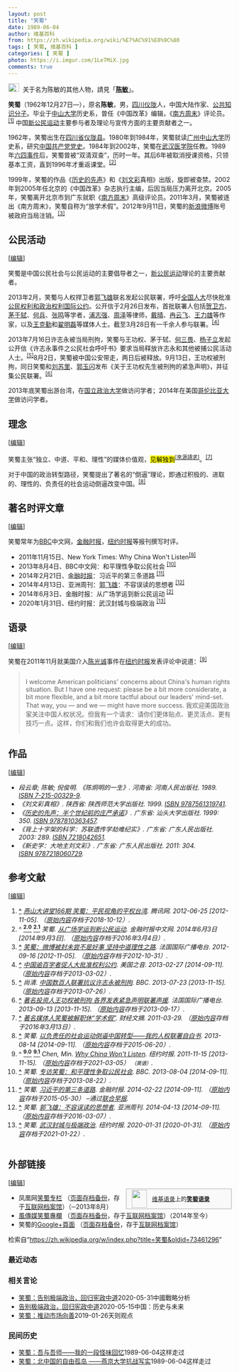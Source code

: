 ```yaml
---
layout: post
title: "笑蜀"
date: 1989-06-04
author: 维基百科
from: https://zh.wikipedia.org/wiki/%E7%AC%91%E8%9C%80
tags: [ 笑蜀, 维基百科 ]
categories: [ 笑蜀 ]
photo: https://i.imgur.com/1Le7MiX.jpg
comments: true
---
```

<div class="mw-content-ltr mw-parser-output" lang="zh" dir="ltr"><div role="note" class="hatnote navigation-not-searchable"><span typeof="mw:File"><a href="/wiki/Wikipedia:%E6%B6%88%E6%AD%A7%E4%B9%89" title="Wikipedia:消歧义"><img alt="" src="//upload.wikimedia.org/wikipedia/commons/thumb/5/5f/Disambig_gray.svg/25px-Disambig_gray.svg.png" decoding="async" width="25" height="19" class="mw-file-element" srcset="//upload.wikimedia.org/wikipedia/commons/thumb/5/5f/Disambig_gray.svg/38px-Disambig_gray.svg.png 1.5x, //upload.wikimedia.org/wikipedia/commons/thumb/5/5f/Disambig_gray.svg/50px-Disambig_gray.svg.png 2x" data-file-width="220" data-file-height="168"></a></span><style data-mw-deduplicate="TemplateStyles:r74069148">body:not(.skin-minerva) .mw-parser-output .ifmobile>.mobile{display:none}body.skin-minerva .mw-parser-output .ifmobile>.nomobile{display:inherit;display:initial}</style><span class="ifmobile"><span class="nomobile">&nbsp;&nbsp;</span><span class="mobile"></span></span>关于名为陈敏的其他人物，請見「<b><a href="/wiki/%E9%99%88%E6%95%8F" class="mw-redirect mw-disambig" title="陈敏">陈敏</a></b>」。</div>
<style data-mw-deduplicate="TemplateStyles:r83216930">.mw-parser-output .infobox-subbox{padding:0;border:none;margin:-3px;width:auto;min-width:100%;font-size:100%;clear:none;float:none;background-color:transparent}.mw-parser-output .infobox-3cols-child{margin:auto}.mw-parser-output .infobox .navbar{font-size:100%}body.skin-minerva .mw-parser-output .infobox-header,body.skin-minerva .mw-parser-output .infobox-subheader,body.skin-minerva .mw-parser-output .infobox-above,body.skin-minerva .mw-parser-output .infobox-title,body.skin-minerva .mw-parser-output .infobox-image,body.skin-minerva .mw-parser-output .infobox-full-data,body.skin-minerva .mw-parser-output .infobox-below{text-align:center}html.skin-theme-clientpref-night .mw-parser-output .infobox-full-data:not(.notheme)>div:not(.notheme)[style]{background:#1f1f23!important;color:#f8f9fa}@media(prefers-color-scheme:dark){html.skin-theme-clientpref-os .mw-parser-output .infobox-full-data:not(.notheme) div:not(.notheme){background:#1f1f23!important;color:#f8f9fa}}html.skin-theme-clientpref-night .mw-parser-output .infobox td div:not(.notheme)[style]{background:transparent!important;color:var(--color-base,#202122)}@media(prefers-color-scheme:dark){html.skin-theme-clientpref-os .mw-parser-output .infobox td div:not(.notheme)[style]{background:transparent!important;color:var(--color-base,#202122)}}html.skin-theme-clientpref-night .mw-parser-output .infobox td div.NavHead:not(.notheme)[style]{background:transparent!important}@media(prefers-color-scheme:dark){html.skin-theme-clientpref-os .mw-parser-output .infobox td div.NavHead:not(.notheme)[style]{background:transparent!important}}@media(min-width:640px){body.skin--responsive .mw-parser-output .infobox-table{display:table!important}body.skin--responsive .mw-parser-output .infobox-table>caption{display:table-caption!important}body.skin--responsive .mw-parser-output .infobox-table>tbody{display:table-row-group}body.skin--responsive .mw-parser-output .infobox-table tr{display:table-row!important}body.skin--responsive .mw-parser-output .infobox-table th,body.skin--responsive .mw-parser-output .infobox-table td{padding-left:inherit;padding-right:inherit}}</style>
<p><b>笑蜀</b>（1962年12月27日<span class="useeditintro" title="Template:BLP editintro">—</span>），原名<b>陈敏</b>，男，<a href="/wiki/%E5%9B%9B%E5%B7%9D%E7%9C%81" title="四川省">四川</a><a href="/wiki/%E4%BB%AA%E9%99%87%E5%8E%BF" title="仪陇县">仪陇</a>人，中国大陆作家、<a href="/wiki/%E5%85%AC%E5%85%B1%E7%9F%A5%E8%AF%86%E5%88%86%E5%AD%90" title="公共知识分子">公共知识分子</a>。毕业于<a href="/wiki/%E4%B8%AD%E5%B1%B1%E5%A4%A7%E5%AD%A6" title="中山大学">中山大学</a>历史系，曾任《中国改革》编辑，《<a href="/wiki/%E5%8D%97%E6%96%B9%E5%91%A8%E6%9C%AB" title="南方周末">南方周末</a>》评论员。<sup id="cite_ref-1" class="reference"><a href="#cite_note-1">[1]</a></sup> 中国<a href="/wiki/%E6%96%B0%E5%85%AC%E6%B0%91%E8%BF%90%E5%8A%A8" title="新公民运动">新公民运动</a>主要参与者及理论与宣传方面的主要贡献者之一。
</p>
<meta property="mw:PageProp/toc">
<div class="mw-heading mw-heading2"></div>
<p>1962年，笑蜀出生在<a href="/wiki/%E5%9B%9B%E5%B7%9D%E7%9C%81" title="四川省">四川省</a><a href="/wiki/%E4%BB%AA%E9%99%87%E5%8E%BF" title="仪陇县">仪陇县</a>。1980年到1984年，笑蜀就读<a href="/wiki/%E5%B9%BF%E5%B7%9E%E5%B8%82" title="广州市">广州</a><a href="/wiki/%E4%B8%AD%E5%B1%B1%E5%A4%A7%E5%AD%A6" title="中山大学">中山大学</a>历史系，研究<a href="/wiki/%E4%B8%AD%E5%9B%BD%E5%85%B1%E4%BA%A7%E5%85%9A" title="中国共产党">中国共产党党史</a>。1984年到2002年，笑蜀在<a href="/wiki/%E6%AD%A6%E6%B1%89%E5%8C%BB%E5%AD%A6%E9%99%A2" class="mw-redirect" title="武汉医学院">武汉医学院</a>任教。1989年<a href="/wiki/%E5%85%AD%E5%9B%9B%E4%BA%8B%E4%BB%B6" title="六四事件">六四事件</a>后，笑蜀曾被“双清双查”，历时一年。其后6年被取消授课资格，只领基本工资，直到1996年才重返课堂。<sup id="cite_ref-guangchang_2-0" class="reference"><a href="#cite_note-guangchang-2">[2]</a></sup>
</p><p>1999年，笑蜀的作品《<a href="/wiki/%E5%8E%86%E5%8F%B2%E7%9A%84%E5%85%88%E5%A3%B0" title="历史的先声">历史的先声</a>》和《<a href="/wiki/%E5%88%98%E6%96%87%E5%BD%A9" title="刘文彩">刘文彩</a>真相》出版，旋即被查禁。2002年到2005年任北京的《中国改革》杂志执行主编，后因当局压力离开北京。2005年，笑蜀离开北京市到广东就职《<a href="/wiki/%E5%8D%97%E6%96%B9%E5%91%A8%E6%9C%AB" title="南方周末">南方周末</a>》高级评论员。2011年3月，笑蜀被逐出《南方周末》，笑蜀自称为“放学术假”。2012年9月11日，笑蜀的<a href="/wiki/%E6%96%B0%E6%B5%AA%E5%BE%AE%E5%8D%9A" title="新浪微博">新浪微博</a>账号被政府当局注销。<sup id="cite_ref-fica_3-0" class="reference"><a href="#cite_note-fica-3">[3]</a></sup>
</p>
<div class="mw-heading mw-heading2"><h2 id="公民活动"><span id=".E5.85.AC.E6.B0.91.E6.B4.BB.E5.8A.A8"></span>公民活动</h2><span class="mw-editsection"><span class="mw-editsection-bracket">[</span><a href="/w/index.php?title=%E7%AC%91%E8%9C%80&amp;action=edit&amp;section=2" title="编辑章节：公民活动"><span>编辑</span></a><span class="mw-editsection-bracket">]</span></span></div>
<p>笑蜀是中国公民社会与公民运动的主要倡导者之一，<a href="/wiki/%E6%96%B0%E5%85%AC%E6%B0%91%E8%BF%90%E5%8A%A8" title="新公民运动">新公民运动</a>理论的主要贡献者。
</p><p>2013年2月，笑蜀与人权捍卫者<a href="/wiki/%E9%83%AD%E9%A3%9E%E9%9B%84" title="郭飞雄">郭飞雄</a>联名发起公民联署，呼吁<a href="/wiki/%E5%85%A8%E5%9B%BD%E4%BA%BA%E5%A4%A7" class="mw-redirect" title="全国人大">全国人大</a>尽快批准<a href="/wiki/%E5%85%AC%E6%B0%91%E6%9D%83%E5%88%A9%E5%92%8C%E6%94%BF%E6%B2%BB%E6%9D%83%E5%88%A9%E5%9B%BD%E9%99%85%E5%85%AC%E7%BA%A6" class="mw-redirect" title="公民权利和政治权利国际公约">公民权利和政治权利国际公约</a>。公开信于2月26日发布，首批联署人包括<a href="/wiki/%E8%B4%BA%E5%8D%AB%E6%96%B9" title="贺卫方">贺卫方</a>、<a href="/wiki/%E8%8C%85%E4%BA%8E%E8%BD%BC" title="茅于轼">茅于轼</a>、<a href="/w/index.php?title=%E4%BD%95%E5%85%B5&amp;action=edit&amp;redlink=1" class="new" title="何兵（页面不存在）">何兵</a>、<a href="/wiki/%E5%BC%A0%E9%B8%A3" class="mw-redirect mw-disambig" title="张鸣">张鸣</a>等学者，<a href="/wiki/%E6%B5%A6%E5%BF%97%E5%BC%BA" title="浦志强">浦志强</a>、<a href="/wiki/%E5%91%A8%E6%B3%BD" class="mw-disambig" title="周泽">周泽</a>等律师，<a href="/wiki/%E6%88%B4%E6%99%B4" title="戴晴">戴晴</a>、<a href="/wiki/%E5%86%89%E4%BA%91%E9%A3%9E" title="冉云飞">冉云飞</a>、<a href="/wiki/%E7%8E%8B%E5%8A%9B%E9%9B%84" title="王力雄">王力雄</a>等作家，以及<a href="/wiki/%E7%8E%8B%E5%85%8B%E5%8B%A4" title="王克勤">王克勤</a>和<a href="/w/index.php?title=%E7%BF%9F%E6%98%8E%E7%A3%8A&amp;action=edit&amp;redlink=1" class="new" title="翟明磊（页面不存在）">翟明磊</a>等媒体人士。截至3月28日有一千余人参与联署。<sup id="cite_ref-4" class="reference"><a href="#cite_note-4">[4]</a></sup>
</p><p>2013年7月16日许志永被当局刑拘，笑蜀与王功权、茅于轼、<a href="/wiki/%E4%BD%95%E4%B8%89%E7%95%8F" title="何三畏">何三畏</a>、<a href="/wiki/%E6%9D%A8%E5%AD%90%E7%AB%8B" title="杨子立">杨子立</a>发起公开信《许志永事件之公民社会呼吁书》要求当局释放许志永和其他被捕公民活动人士。<sup id="cite_ref-gongkaixin01_5-0" class="reference"><a href="#cite_note-gongkaixin01-5">[5]</a></sup>8月2日，笑蜀被中国公安带走，两日后被释放。9月13日，王功权被刑拘，同日笑蜀和<a href="/wiki/%E5%88%98%E8%8B%8F%E9%87%8C" title="刘苏里">刘苏里</a>、<a href="/wiki/%E9%83%AD%E7%8E%89%E9%97%AA" title="郭玉闪">郭玉闪</a>发布《关于王功权先生被刑拘的紧急声明》，并征集公民联署。<sup id="cite_ref-6" class="reference"><a href="#cite_note-6">[6]</a></sup>
</p><p>2013年底笑蜀出游台湾，在<a href="/wiki/%E5%9B%BD%E7%AB%8B%E6%94%BF%E6%B2%BB%E5%A4%A7%E5%AD%A6" class="mw-redirect" title="国立政治大学">国立政治大学</a>做访问学者；2014年在美国<a href="/wiki/%E5%93%A5%E4%BC%A6%E6%AF%94%E4%BA%9A%E5%A4%A7%E5%AD%A6" title="哥伦比亚大学">哥伦比亚大学</a>做访问学者。
</p>
<div class="mw-heading mw-heading2"><h2 id="理念"><span id=".E7.90.86.E5.BF.B5"></span>理念</h2><span class="mw-editsection"><span class="mw-editsection-bracket">[</span><a href="/w/index.php?title=%E7%AC%91%E8%9C%80&amp;action=edit&amp;section=3" title="编辑章节：理念"><span>编辑</span></a><span class="mw-editsection-bracket">]</span></span></div>
<p>笑蜀主张“独立、中道、平和、理性”的媒体价值观，<mark class="template-facttext" title="需要提供文献来源">见解独到</mark><sup class="noprint Template-Fact"><a href="/wiki/Wikipedia:%E5%88%97%E6%98%8E%E6%9D%A5%E6%BA%90" title="Wikipedia:列明来源"><span style="white-space: nowrap;" title="来源请求。">[來源請求]</span></a></sup>。<sup id="cite_ref-7" class="reference"><a href="#cite_note-7">[7]</a></sup>
</p><p>对于中国的政治转型路径，笑蜀提出了著名的“倒逼”理论，即通过积极的、进取的、理性的、负责任的社会运动倒逼改变中国。<sup id="cite_ref-8" class="reference"><a href="#cite_note-8">[8]</a></sup>
</p>
<div class="mw-heading mw-heading2"><h2 id="著名时评文章"><span id=".E8.91.97.E5.90.8D.E6.97.B6.E8.AF.84.E6.96.87.E7.AB.A0"></span>著名时评文章</h2><span class="mw-editsection"><span class="mw-editsection-bracket">[</span><a href="/w/index.php?title=%E7%AC%91%E8%9C%80&amp;action=edit&amp;section=4" title="编辑章节：著名时评文章"><span>编辑</span></a><span class="mw-editsection-bracket">]</span></span></div>
<p>笑蜀常年为<a href="/wiki/BBC" class="mw-redirect" title="BBC">BBC</a>中文网，<a href="/wiki/%E9%87%91%E8%9E%8D%E6%97%B6%E6%8A%A5_(%E8%8B%B1%E5%9B%BD)" class="mw-redirect" title="金融时报 (英国)">金融时报</a>，<a href="/wiki/%E7%BA%BD%E7%BA%A6%E6%97%B6%E6%8A%A5" title="纽约时报">纽约时报</a>等报刊撰写时评。
</p>
<ul><li>2011年11月15日、<span lang="en">New York Times: Why China Won't Listen</span><sup id="cite_ref-cgc_listen_9-0" class="reference"><a href="#cite_note-cgc_listen-9">[9]</a></sup></li>
<li>2013年8月4日、BBC中文网：和平理性争取公民社会 <sup id="cite_ref-10" class="reference"><a href="#cite_note-10">[10]</a></sup></li>
<li>2014年2月21日、<a href="/wiki/%E9%87%91%E8%9E%8D%E6%97%B6%E6%8A%A5_(%E8%8B%B1%E5%9B%BD)" class="mw-redirect" title="金融时报 (英国)">金融时报</a>：习近平的第三条道路 <sup id="cite_ref-11" class="reference"><a href="#cite_note-11">[11]</a></sup></li>
<li>2014年4月13日、亚洲周刊：<a href="/wiki/%E9%83%AD%E9%A3%9E%E9%9B%84" title="郭飞雄">郭飞雄</a>：不容误读的思想者 <sup id="cite_ref-12" class="reference"><a href="#cite_note-12">[12]</a></sup></li>
<li>2014年6月3日、金融时报：从广场学运到新公民运动 <sup id="cite_ref-guangchang_2-1" class="reference"><a href="#cite_note-guangchang-2">[2]</a></sup></li>
<li>2020年1月31日、纽约时报：武汉封城与极端政治 <sup id="cite_ref-13" class="reference"><a href="#cite_note-13">[13]</a></sup></li></ul>
<div class="mw-heading mw-heading2"><h2 id="语录"><span id=".E8.AF.AD.E5.BD.95"></span>语录</h2><span class="mw-editsection"><span class="mw-editsection-bracket">[</span><a href="/w/index.php?title=%E7%AC%91%E8%9C%80&amp;action=edit&amp;section=5" title="编辑章节：语录"><span>编辑</span></a><span class="mw-editsection-bracket">]</span></span></div>
<p>笑蜀在2011年11月就美国介入<a href="/wiki/%E9%99%88%E5%85%89%E8%AF%9A" title="陈光诚">陈光诚</a>事件在<a href="/wiki/%E7%BA%BD%E7%BA%A6%E6%97%B6%E6%8A%A5" title="纽约时报">纽约时报</a>发表评论中说道：<sup id="cite_ref-cgc_listen_9-1" class="reference"><a href="#cite_note-cgc_listen-9">[9]</a></sup>
<style data-mw-deduplicate="TemplateStyles:r61209892">.mw-parser-output .templatequote{margin-top:0;overflow:hidden}.mw-parser-output .templatequote .templatequotecite{line-height:1em;text-align:left;padding-left:2em;margin-top:0}.mw-parser-output .templatequote .templatequotecite cite{font-size:small}</style>
</p>
<blockquote class="templatequote"><p>I welcome American politicians' concerns about China's human rights situation. But I have one request: please be a bit more considerate, a bit more flexible, and a bit more tactful about our leaders' mind-set. That way, you — and we — might have more success. 我欢迎美国政治家关注中国人权状况。但我有一个请求：请你们更体贴点、更灵活点、更有技巧一点。这样，你们和我们也许会取得更大的成功。</p></blockquote>
<div class="mw-heading mw-heading2"><h2 id="作品"><span id=".E4.BD.9C.E5.93.81"></span>作品</h2><span class="mw-editsection"><span class="mw-editsection-bracket">[</span><a href="/w/index.php?title=%E7%AC%91%E8%9C%80&amp;action=edit&amp;section=6" title="编辑章节：作品"><span>编辑</span></a><span class="mw-editsection-bracket">]</span></span></div>
<ul><li><cite class="citation book">段云章; 陈敏; 倪俊明. 《陈炯明的一生》. 河南省: 河南人民出版社. 1989. <a href="/wiki/Special:%E7%BD%91%E7%BB%9C%E4%B9%A6%E6%BA%90/7-215-00329-9" title="Special:网络书源/7-215-00329-9"><span title="国际标准书号">ISBN</span>&nbsp;7-215-00329-9</a>.</cite><span title="ctx_ver=Z39.88-2004&amp;rfr_id=info%3Asid%2Fzh.wikipedia.org%3A%E7%AC%91%E8%9C%80&amp;rft.au=%E5%80%AA%E4%BF%8A%E6%98%8E&amp;rft.au=%E6%AE%B5%E4%BA%91%E7%AB%A0&amp;rft.au=%E9%99%88%E6%95%8F&amp;rft.btitle=%E3%80%8A%E9%99%88%E7%82%AF%E6%98%8E%E7%9A%84%E4%B8%80%E7%94%9F%E3%80%8B&amp;rft.date=1989&amp;rft.genre=book&amp;rft.isbn=7-215-00329-9&amp;rft.place=%E6%B2%B3%E5%8D%97%E7%9C%81&amp;rft.pub=%E6%B2%B3%E5%8D%97%E4%BA%BA%E6%B0%91%E5%87%BA%E7%89%88%E7%A4%BE&amp;rft_val_fmt=info%3Aofi%2Ffmt%3Akev%3Amtx%3Abook" class="Z3988"><span style="display:none;">&nbsp;</span></span></li>
<li><cite class="citation book">《刘文彩真相》. 陕西省: 陕西师范大学出版社. 1999. <a href="/wiki/Special:%E7%BD%91%E7%BB%9C%E4%B9%A6%E6%BA%90/9787561319741" title="Special:网络书源/9787561319741"><span title="国际标准书号">ISBN</span>&nbsp;9787561319741</a>.</cite><span title="ctx_ver=Z39.88-2004&amp;rfr_id=info%3Asid%2Fzh.wikipedia.org%3A%E7%AC%91%E8%9C%80&amp;rft.btitle=%E3%80%8A%E5%88%98%E6%96%87%E5%BD%A9%E7%9C%9F%E7%9B%B8%E3%80%8B&amp;rft.date=1999&amp;rft.genre=book&amp;rft.isbn=9787561319741&amp;rft.place=%E9%99%95%E8%A5%BF%E7%9C%81&amp;rft.pub=%E9%99%95%E8%A5%BF%E5%B8%88%E8%8C%83%E5%A4%A7%E5%AD%A6%E5%87%BA%E7%89%88%E7%A4%BE&amp;rft_val_fmt=info%3Aofi%2Ffmt%3Akev%3Amtx%3Abook" class="Z3988"><span style="display:none;">&nbsp;</span></span></li>
<li><cite class="citation book">《<a href="/wiki/%E5%8E%86%E5%8F%B2%E7%9A%84%E5%85%88%E5%A3%B0" title="历史的先声">历史的先声：半个世纪前的庄严承诺</a>》. 广东省: 汕头大学出版社. 1999: 350. <a href="/wiki/Special:%E7%BD%91%E7%BB%9C%E4%B9%A6%E6%BA%90/9787810363457" title="Special:网络书源/9787810363457"><span title="国际标准书号">ISBN</span>&nbsp;9787810363457</a>.</cite><span title="ctx_ver=Z39.88-2004&amp;rfr_id=info%3Asid%2Fzh.wikipedia.org%3A%E7%AC%91%E8%9C%80&amp;rft.btitle=%E3%80%8A%E5%8E%86%E5%8F%B2%E7%9A%84%E5%85%88%E5%A3%B0%EF%BC%9A%E5%8D%8A%E4%B8%AA%E4%B8%96%E7%BA%AA%E5%89%8D%E7%9A%84%E5%BA%84%E4%B8%A5%E6%89%BF%E8%AF%BA%E3%80%8B&amp;rft.date=1999&amp;rft.genre=book&amp;rft.isbn=9787810363457&amp;rft.pages=350&amp;rft.place=%E5%B9%BF%E4%B8%9C%E7%9C%81&amp;rft.pub=%E6%B1%95%E5%A4%B4%E5%A4%A7%E5%AD%A6%E5%87%BA%E7%89%88%E7%A4%BE&amp;rft_val_fmt=info%3Aofi%2Ffmt%3Akev%3Amtx%3Abook" class="Z3988"><span style="display:none;">&nbsp;</span></span></li>
<li><cite class="citation book">《背上十字架的科学：苏联遗传学劫难纪实》. 广东省: 广东人民出版社. 2003: 289. <a href="/wiki/Special:%E7%BD%91%E7%BB%9C%E4%B9%A6%E6%BA%90/7218042651" title="Special:网络书源/7218042651"><span title="国际标准书号">ISBN</span>&nbsp;7218042651</a>.</cite><span title="ctx_ver=Z39.88-2004&amp;rfr_id=info%3Asid%2Fzh.wikipedia.org%3A%E7%AC%91%E8%9C%80&amp;rft.btitle=%E3%80%8A%E8%83%8C%E4%B8%8A%E5%8D%81%E5%AD%97%E6%9E%B6%E7%9A%84%E7%A7%91%E5%AD%A6%EF%BC%9A%E8%8B%8F%E8%81%94%E9%81%97%E4%BC%A0%E5%AD%A6%E5%8A%AB%E9%9A%BE%E7%BA%AA%E5%AE%9E%E3%80%8B&amp;rft.date=2003&amp;rft.genre=book&amp;rft.isbn=7218042651&amp;rft.pages=289&amp;rft.place=%E5%B9%BF%E4%B8%9C%E7%9C%81&amp;rft.pub=%E5%B9%BF%E4%B8%9C%E4%BA%BA%E6%B0%91%E5%87%BA%E7%89%88%E7%A4%BE&amp;rft_val_fmt=info%3Aofi%2Ffmt%3Akev%3Amtx%3Abook" class="Z3988"><span style="display:none;">&nbsp;</span></span></li>
<li><cite class="citation book">《新史学：大地主刘文彩》. 广东省: 广东人民出版社. 2011: 304. <a href="/wiki/Special:%E7%BD%91%E7%BB%9C%E4%B9%A6%E6%BA%90/9787218060729" title="Special:网络书源/9787218060729"><span title="国际标准书号">ISBN</span>&nbsp;9787218060729</a>.</cite><span title="ctx_ver=Z39.88-2004&amp;rfr_id=info%3Asid%2Fzh.wikipedia.org%3A%E7%AC%91%E8%9C%80&amp;rft.btitle=%E3%80%8A%E6%96%B0%E5%8F%B2%E5%AD%A6%EF%BC%9A%E5%A4%A7%E5%9C%B0%E4%B8%BB%E5%88%98%E6%96%87%E5%BD%A9%E3%80%8B&amp;rft.date=2011&amp;rft.genre=book&amp;rft.isbn=9787218060729&amp;rft.pages=304&amp;rft.place=%E5%B9%BF%E4%B8%9C%E7%9C%81&amp;rft.pub=%E5%B9%BF%E4%B8%9C%E4%BA%BA%E6%B0%91%E5%87%BA%E7%89%88%E7%A4%BE&amp;rft_val_fmt=info%3Aofi%2Ffmt%3Akev%3Amtx%3Abook" class="Z3988"><span style="display:none;">&nbsp;</span></span></li></ul>
<div class="mw-heading mw-heading2"><h2 id="参考文献"><span id=".E5.8F.82.E8.80.83.E6.96.87.E7.8C.AE"></span>参考文献</h2><span class="mw-editsection"><span class="mw-editsection-bracket">[</span><a href="/w/index.php?title=%E7%AC%91%E8%9C%80&amp;action=edit&amp;section=7" title="编辑章节：参考文献"><span>编辑</span></a><span class="mw-editsection-bracket">]</span></span></div>
<div class="reflist columns references-column-count references-column-count-2" style="-moz-column-count: 2; -webkit-column-count: 2; column-count: 2; list-style-type: decimal;">
<ol class="references">
<li id="cite_note-1"><span class="mw-cite-backlink"><b><a href="#cite_ref-1">^</a></b></span> <span class="reference-text"><cite class="citation web"><a rel="nofollow" class="external text" href="https://web.archive.org/web/20181012161739/http://view.news.qq.com/a/20120625/000029.htm">燕山大讲堂166期 笑蜀：平民视角的平权台湾</a>. 腾讯网. 2012-06-25 <span class="reference-accessdate"> [<span class="nowrap">2012-11-05</span>]</span>. （<a rel="nofollow" class="external text" href="http://view.news.qq.com/a/20120625/000029.htm">原始内容</a>存档于2018-10-12）.</cite><span title="ctx_ver=Z39.88-2004&amp;rfr_id=info%3Asid%2Fzh.wikipedia.org%3A%E7%AC%91%E8%9C%80&amp;rft.atitle=%E7%87%95%E5%B1%B1%E5%A4%A7%E8%AE%B2%E5%A0%82166%E6%9C%9F+%E7%AC%91%E8%9C%80%EF%BC%9A%E5%B9%B3%E6%B0%91%E8%A7%86%E8%A7%92%E7%9A%84%E5%B9%B3%E6%9D%83%E5%8F%B0%E6%B9%BE&amp;rft.date=2012-06-25&amp;rft.genre=unknown&amp;rft.jtitle=%E8%85%BE%E8%AE%AF%E7%BD%91&amp;rft_id=http%3A%2F%2Fview.news.qq.com%2Fa%2F20120625%2F000029.htm&amp;rft_val_fmt=info%3Aofi%2Ffmt%3Akev%3Amtx%3Ajournal" class="Z3988"><span style="display:none;">&nbsp;</span></span></span>
</li>
<li id="cite_note-guangchang-2"><span class="mw-cite-backlink">^ <a href="#cite_ref-guangchang_2-0"><sup><b>2.0</b></sup></a> <a href="#cite_ref-guangchang_2-1"><sup><b>2.1</b></sup></a></span> <span class="reference-text"><cite class="citation news">笑蜀. <a rel="nofollow" class="external text" href="https://web.archive.org/web/20160304061834/http://www.ftchinese.com/story/001056541?full=y">从广场学运到新公民运动</a>. 金融时报中文网. 2014年6月3日 <span class="reference-accessdate"> [2014年9月3日]</span>. （<a rel="nofollow" class="external text" href="http://www.ftchinese.com/story/001056541?full=y">原始内容</a>存档于2016年3月4日）.</cite><span title="ctx_ver=Z39.88-2004&amp;rfr_id=info%3Asid%2Fzh.wikipedia.org%3A%E7%AC%91%E8%9C%80&amp;rft.atitle=%E4%BB%8E%E5%B9%BF%E5%9C%BA%E5%AD%A6%E8%BF%90%E5%88%B0%E6%96%B0%E5%85%AC%E6%B0%91%E8%BF%90%E5%8A%A8&amp;rft.au=%E7%AC%91%E8%9C%80&amp;rft.date=2014-06-03&amp;rft.genre=article&amp;rft.jtitle=%E9%87%91%E8%9E%8D%E6%97%B6%E6%8A%A5%E4%B8%AD%E6%96%87%E7%BD%91&amp;rft_id=http%3A%2F%2Fwww.ftchinese.com%2Fstory%2F001056541%3Ffull%3Dy&amp;rft_val_fmt=info%3Aofi%2Ffmt%3Akev%3Amtx%3Ajournal" class="Z3988"><span style="display:none;">&nbsp;</span></span></span>
</li>
<li id="cite_note-fica-3"><span class="mw-cite-backlink"><b><a href="#cite_ref-fica_3-0">^</a></b></span> <span class="reference-text"><cite class="citation web"><a rel="nofollow" class="external text" href="https://web.archive.org/web/20121031151357/http://www.chinese.rfi.fr/%E4%B8%AD%E5%9B%BD/20120916-%E7%AC%91%E8%9C%80%EF%BC%9A%E5%BE%AE%E5%8D%9A%E8%A2%AB%E5%B0%81%E6%9C%AA%E5%B0%9D%E4%B8%8D%E6%98%AF%E5%A5%BD%E4%BA%8B-%E5%9D%9A%E6%8C%81%E4%B8%AD%E9%81%93%E7%90%86%E6%80%A7%E4%B9%8B%E8%B7%AF">笑蜀：微博被封未尝不是好事 坚持中道理性之路</a>. 法国国际广播电台. 2012-09-16 <span class="reference-accessdate"> [<span class="nowrap">2012-11-05</span>]</span>. （<a rel="nofollow" class="external text" href="http://www.chinese.rfi.fr/%E4%B8%AD%E5%9B%BD/20120916-%E7%AC%91%E8%9C%80%EF%BC%9A%E5%BE%AE%E5%8D%9A%E8%A2%AB%E5%B0%81%E6%9C%AA%E5%B0%9D%E4%B8%8D%E6%98%AF%E5%A5%BD%E4%BA%8B-%E5%9D%9A%E6%8C%81%E4%B8%AD%E9%81%93%E7%90%86%E6%80%A7%E4%B9%8B%E8%B7%AF">原始内容</a>存档于2012-10-31）.</cite><span title="ctx_ver=Z39.88-2004&amp;rfr_id=info%3Asid%2Fzh.wikipedia.org%3A%E7%AC%91%E8%9C%80&amp;rft.atitle=%E7%AC%91%E8%9C%80%EF%BC%9A%E5%BE%AE%E5%8D%9A%E8%A2%AB%E5%B0%81%E6%9C%AA%E5%B0%9D%E4%B8%8D%E6%98%AF%E5%A5%BD%E4%BA%8B+%E5%9D%9A%E6%8C%81%E4%B8%AD%E9%81%93%E7%90%86%E6%80%A7%E4%B9%8B%E8%B7%AF&amp;rft.date=2012-09-16&amp;rft.genre=unknown&amp;rft.jtitle=%E6%B3%95%E5%9B%BD%E5%9B%BD%E9%99%85%E5%B9%BF%E6%92%AD%E7%94%B5%E5%8F%B0&amp;rft_id=http%3A%2F%2Fwww.chinese.rfi.fr%2F%25E4%25B8%25AD%25E5%259B%25BD%2F20120916-%25E7%25AC%2591%25E8%259C%2580%25EF%25BC%259A%25E5%25BE%25AE%25E5%258D%259A%25E8%25A2%25AB%25E5%25B0%2581%25E6%259C%25AA%25E5%25B0%259D%25E4%25B8%258D%25E6%2598%25AF%25E5%25A5%25BD%25E4%25BA%258B-%25E5%259D%259A%25E6%258C%2581%25E4%25B8%25AD%25E9%2581%2593%25E7%2590%2586%25E6%2580%25A7%25E4%25B9%258B%25E8%25B7%25AF&amp;rft_val_fmt=info%3Aofi%2Ffmt%3Akev%3Amtx%3Ajournal" class="Z3988"><span style="display:none;">&nbsp;</span></span></span>
</li>
<li id="cite_note-4"><span class="mw-cite-backlink"><b><a href="#cite_ref-4">^</a></b></span> <span class="reference-text"><cite class="citation news"><a rel="nofollow" class="external text" href="https://web.archive.org/web/20130302034629/http://www.bbc.co.uk/zhongwen/simp/china/2013/02/130226_china_reform_petition.shtml">中国逾百学者促人大批准权利公约</a>. 美国之音. 2013-02-27 <span class="reference-accessdate"> [<span class="nowrap">2014-09-11</span>]</span>. （<a rel="nofollow" class="external text" href="https://www.bbc.co.uk/zhongwen/simp/china/2013/02/130226_china_reform_petition.shtml">原始内容</a>存档于2013-03-02）.</cite><span title="ctx_ver=Z39.88-2004&amp;rfr_id=info%3Asid%2Fzh.wikipedia.org%3A%E7%AC%91%E8%9C%80&amp;rft.atitle=%E4%B8%AD%E5%9B%BD%E9%80%BE%E7%99%BE%E5%AD%A6%E8%80%85%E4%BF%83%E4%BA%BA%E5%A4%A7%E6%89%B9%E5%87%86%E6%9D%83%E5%88%A9%E5%85%AC%E7%BA%A6&amp;rft.date=2013-02-27&amp;rft.genre=article&amp;rft.jtitle=%E7%BE%8E%E5%9B%BD%E4%B9%8B%E9%9F%B3&amp;rft_id=http%3A%2F%2Fwww.bbc.co.uk%2Fzhongwen%2Fsimp%2Fchina%2F2013%2F02%2F130226_china_reform_petition.shtml&amp;rft_val_fmt=info%3Aofi%2Ffmt%3Akev%3Amtx%3Ajournal" class="Z3988"><span style="display:none;">&nbsp;</span></span></span>
</li>
<li id="cite_note-gongkaixin01-5"><span class="mw-cite-backlink"><b><a href="#cite_ref-gongkaixin01_5-0">^</a></b></span> <span class="reference-text"><cite class="citation news">尚清. <a rel="nofollow" class="external text" href="https://web.archive.org/web/20130726004854/http://www.bbc.co.uk/zhongwen/simp/china/2013/07/130723_xuzhiyong_petition.shtml">中国数百人联署抗议许志永被刑拘</a>. BBC. 2013-07-23 <span class="reference-accessdate"> [<span class="nowrap">2013-11-15</span>]</span>. （<a rel="nofollow" class="external text" href="https://www.bbc.co.uk/zhongwen/simp/china/2013/07/130723_xuzhiyong_petition.shtml">原始内容</a>存档于2013-07-26）.</cite><span title="ctx_ver=Z39.88-2004&amp;rfr_id=info%3Asid%2Fzh.wikipedia.org%3A%E7%AC%91%E8%9C%80&amp;rft.atitle=%E4%B8%AD%E5%9B%BD%E6%95%B0%E7%99%BE%E4%BA%BA%E8%81%94%E7%BD%B2%E6%8A%97%E8%AE%AE%E8%AE%B8%E5%BF%97%E6%B0%B8%E8%A2%AB%E5%88%91%E6%8B%98&amp;rft.au=%E5%B0%9A%E6%B8%85&amp;rft.date=2013-07-23&amp;rft.genre=article&amp;rft.jtitle=BBC&amp;rft_id=http%3A%2F%2Fwww.bbc.co.uk%2Fzhongwen%2Fsimp%2Fchina%2F2013%2F07%2F130723_xuzhiyong_petition.shtml&amp;rft_val_fmt=info%3Aofi%2Ffmt%3Akev%3Amtx%3Ajournal" class="Z3988"><span style="display:none;">&nbsp;</span></span></span>
</li>
<li id="cite_note-6"><span class="mw-cite-backlink"><b><a href="#cite_ref-6">^</a></b></span> <span class="reference-text"><cite class="citation web"><a rel="nofollow" class="external text" href="https://web.archive.org/web/20130917002747/http://www.chinese.rfi.fr/%E4%B8%AD%E5%9B%BD/20130913-%E4%B8%AD%E5%9B%BD%E8%91%97%E5%90%8D%E4%BC%81%E4%B8%9A%E5%AE%B6%E7%8E%8B%E5%8A%9F%E6%9D%83%E5%91%A8%E4%BA%94%E8%A2%AB%E8%AD%A6%E6%96%B9%E5%B8%A6%E8%B5%B0">著名投资人王功权被刑拘 各界发表紧急声明联署声援</a>. 法国国际广播电台. 2013-09-13 <span class="reference-accessdate"> [<span class="nowrap">2013-11-15</span>]</span>. （<a rel="nofollow" class="external text" href="http://www.chinese.rfi.fr/%E4%B8%AD%E5%9B%BD/20130913-%E4%B8%AD%E5%9B%BD%E8%91%97%E5%90%8D%E4%BC%81%E4%B8%9A%E5%AE%B6%E7%8E%8B%E5%8A%9F%E6%9D%83%E5%91%A8%E4%BA%94%E8%A2%AB%E8%AD%A6%E6%96%B9%E5%B8%A6%E8%B5%B0">原始内容</a>存档于2013-09-17）.</cite><span title="ctx_ver=Z39.88-2004&amp;rfr_id=info%3Asid%2Fzh.wikipedia.org%3A%E7%AC%91%E8%9C%80&amp;rft.atitle=%E8%91%97%E5%90%8D%E6%8A%95%E8%B5%84%E4%BA%BA%E7%8E%8B%E5%8A%9F%E6%9D%83%E8%A2%AB%E5%88%91%E6%8B%98+%E5%90%84%E7%95%8C%E5%8F%91%E8%A1%A8%E7%B4%A7%E6%80%A5%E5%A3%B0%E6%98%8E%E8%81%94%E7%BD%B2%E5%A3%B0%E6%8F%B4&amp;rft.date=2013-09-13&amp;rft.genre=unknown&amp;rft.jtitle=%E6%B3%95%E5%9B%BD%E5%9B%BD%E9%99%85%E5%B9%BF%E6%92%AD%E7%94%B5%E5%8F%B0&amp;rft_id=http%3A%2F%2Fwww.chinese.rfi.fr%2F%25E4%25B8%25AD%25E5%259B%25BD%2F20130913-%25E4%25B8%25AD%25E5%259B%25BD%25E8%2591%2597%25E5%2590%258D%25E4%25BC%2581%25E4%25B8%259A%25E5%25AE%25B6%25E7%258E%258B%25E5%258A%259F%25E6%259D%2583%25E5%2591%25A8%25E4%25BA%2594%25E8%25A2%25AB%25E8%25AD%25A6%25E6%2596%25B9%25E5%25B8%25A6%25E8%25B5%25B0&amp;rft_val_fmt=info%3Aofi%2Ffmt%3Akev%3Amtx%3Ajournal" class="Z3988"><span style="display:none;">&nbsp;</span></span></span>
</li>
<li id="cite_note-7"><span class="mw-cite-backlink"><b><a href="#cite_ref-7">^</a></b></span> <span class="reference-text"><cite class="citation web"><a rel="nofollow" class="external text" href="https://web.archive.org/web/20160313110448/http://21fd.cn/a/fengmianbaodao/2011/0329/22895.html">著名媒体人笑蜀被解职休“学术假”</a>. 财经文摘. 2011-03-29. （<a rel="nofollow" class="external text" href="http://www.21fd.cn/a/fengmianbaodao/2011/0329/22895.html">原始内容</a>存档于2016年3月13日）.</cite><span title="ctx_ver=Z39.88-2004&amp;rfr_id=info%3Asid%2Fzh.wikipedia.org%3A%E7%AC%91%E8%9C%80&amp;rft.atitle=%E8%91%97%E5%90%8D%E5%AA%92%E4%BD%93%E4%BA%BA%E7%AC%91%E8%9C%80%E8%A2%AB%E8%A7%A3%E8%81%8C%E4%BC%91%E2%80%9C%E5%AD%A6%E6%9C%AF%E5%81%87%E2%80%9D&amp;rft.date=2011-03-29&amp;rft.genre=unknown&amp;rft.jtitle=%E8%B4%A2%E7%BB%8F%E6%96%87%E6%91%98&amp;rft_id=http%3A%2F%2Fwww.21fd.cn%2Fa%2Ffengmianbaodao%2F2011%2F0329%2F22895.html&amp;rft_val_fmt=info%3Aofi%2Ffmt%3Akev%3Amtx%3Ajournal" class="Z3988"><span style="display:none;">&nbsp;</span></span></span>
</li>
<li id="cite_note-8"><span class="mw-cite-backlink"><b><a href="#cite_ref-8">^</a></b></span> <span class="reference-text"><cite class="citation web">笑蜀. <a rel="nofollow" class="external text" href="https://web.archive.org/web/20150620054648/http://blog.sciencenet.cn/blog-279293-716664.html">以负责任的社会运动倒逼中国转型——我的人权联署自白书</a>. 2013-08-14 <span class="reference-accessdate"> [<span class="nowrap">2014-09-11</span>]</span>. （<a rel="nofollow" class="external text" href="http://blog.sciencenet.cn/blog-279293-716664.html">原始内容</a>存档于2015-06-20）.</cite><span title="ctx_ver=Z39.88-2004&amp;rfr_id=info%3Asid%2Fzh.wikipedia.org%3A%E7%AC%91%E8%9C%80&amp;rft.au=%E7%AC%91%E8%9C%80&amp;rft.btitle=%E4%BB%A5%E8%B4%9F%E8%B4%A3%E4%BB%BB%E7%9A%84%E7%A4%BE%E4%BC%9A%E8%BF%90%E5%8A%A8%E5%80%92%E9%80%BC%E4%B8%AD%E5%9B%BD%E8%BD%AC%E5%9E%8B%E2%80%94%E2%80%94%E6%88%91%E7%9A%84%E4%BA%BA%E6%9D%83%E8%81%94%E7%BD%B2%E8%87%AA%E7%99%BD%E4%B9%A6&amp;rft.date=2013-08-14&amp;rft.genre=unknown&amp;rft_id=http%3A%2F%2Fblog.sciencenet.cn%2Fblog-279293-716664.html&amp;rft_val_fmt=info%3Aofi%2Ffmt%3Akev%3Amtx%3Abook" class="Z3988"><span style="display:none;">&nbsp;</span></span></span>
</li>
<li id="cite_note-cgc_listen-9"><span class="mw-cite-backlink">^ <a href="#cite_ref-cgc_listen_9-0"><sup><b>9.0</b></sup></a> <a href="#cite_ref-cgc_listen_9-1"><sup><b>9.1</b></sup></a></span> <span class="reference-text"><cite class="citation web">Chen, Min. <a rel="nofollow" class="external text" href="https://web.archive.org/web/20210305032207/http://www.nytimes.com/2011/11/16/opinion/why-china-wont-listen.html">Why China Won't Listen</a>. 纽约时报. 2011-11-15 <span class="reference-accessdate"> [<span class="nowrap">2013-11-15</span>]</span>. （<a rel="nofollow" class="external text" href="http://www.nytimes.com/2011/11/16/opinion/why-china-wont-listen.html">原始内容</a>存档于2021-03-05） <span style="font-family: sans-serif; cursor: default; color:var(--color-subtle, #54595d); font-size: 0.8em; bottom: 0.1em; font-weight: bold;" title="连接到英语网页">（英语）</span>.</cite><span title="ctx_ver=Z39.88-2004&amp;rfr_id=info%3Asid%2Fzh.wikipedia.org%3A%E7%AC%91%E8%9C%80&amp;rft.atitle=Why+China+Won%27t+Listen&amp;rft.aufirst=Min&amp;rft.aulast=Chen&amp;rft.date=2011-11-15&amp;rft.genre=unknown&amp;rft.jtitle=%E7%BA%BD%E7%BA%A6%E6%97%B6%E6%8A%A5&amp;rft_id=http%3A%2F%2Fwww.nytimes.com%2F2011%2F11%2F16%2Fopinion%2Fwhy-china-wont-listen.html&amp;rft_val_fmt=info%3Aofi%2Ffmt%3Akev%3Amtx%3Ajournal" class="Z3988"><span style="display:none;">&nbsp;</span></span></span>
</li>
<li id="cite_note-10"><span class="mw-cite-backlink"><b><a href="#cite_ref-10">^</a></b></span> <span class="reference-text"><cite class="citation web">笑蜀. <a rel="nofollow" class="external text" href="https://web.archive.org/web/20130822130037/http://www.bbc.co.uk/zhongwen/simp/china/2013/08/130804_xiaoshu_iv.shtml">专访笑蜀：和平理性争取公民社会</a>. BBC. 2013-08-04 <span class="reference-accessdate"> [<span class="nowrap">2014-09-11</span>]</span>. （<a rel="nofollow" class="external text" href="https://www.bbc.co.uk/zhongwen/simp/china/2013/08/130804_xiaoshu_iv.shtml">原始内容</a>存档于2013-08-22）.</cite><span title="ctx_ver=Z39.88-2004&amp;rfr_id=info%3Asid%2Fzh.wikipedia.org%3A%E7%AC%91%E8%9C%80&amp;rft.atitle=%E4%B8%93%E8%AE%BF%E7%AC%91%E8%9C%80%EF%BC%9A%E5%92%8C%E5%B9%B3%E7%90%86%E6%80%A7%E4%BA%89%E5%8F%96%E5%85%AC%E6%B0%91%E7%A4%BE%E4%BC%9A&amp;rft.au=%E7%AC%91%E8%9C%80&amp;rft.date=2013-08-04&amp;rft.genre=unknown&amp;rft.jtitle=BBC&amp;rft_id=http%3A%2F%2Fwww.bbc.co.uk%2Fzhongwen%2Fsimp%2Fchina%2F2013%2F08%2F130804_xiaoshu_iv.shtml&amp;rft_val_fmt=info%3Aofi%2Ffmt%3Akev%3Amtx%3Ajournal" class="Z3988"><span style="display:none;">&nbsp;</span></span></span>
</li>
<li id="cite_note-11"><span class="mw-cite-backlink"><b><a href="#cite_ref-11">^</a></b></span> <span class="reference-text"><cite class="citation web">笑蜀. <a rel="nofollow" class="external text" href="https://web.archive.org/web/20150530070058/http://www.zaobao.com.sg/wencui/politic/story20140222-313167">习近平的第三条道路</a>. 金融时报. 2014-02-22 <span class="reference-accessdate"> [<span class="nowrap">2014-09-11</span>]</span>. （<a rel="nofollow" class="external text" href="http://www.zaobao.com.sg/wencui/politic/story20140222-313167">原始内容</a>存档于2015-05-30） –通过<a href="/wiki/%E8%81%94%E5%90%88%E6%97%A9%E6%8A%A5" title="联合早报">联合早报</a>.</cite><span title="ctx_ver=Z39.88-2004&amp;rfr_id=info%3Asid%2Fzh.wikipedia.org%3A%E7%AC%91%E8%9C%80&amp;rft.atitle=%E4%B9%A0%E8%BF%91%E5%B9%B3%E7%9A%84%E7%AC%AC%E4%B8%89%E6%9D%A1%E9%81%93%E8%B7%AF&amp;rft.au=%E7%AC%91%E8%9C%80&amp;rft.date=2014-02-22&amp;rft.genre=unknown&amp;rft.jtitle=%E9%87%91%E8%9E%8D%E6%97%B6%E6%8A%A5&amp;rft_id=http%3A%2F%2Fwww.zaobao.com.sg%2Fwencui%2Fpolitic%2Fstory20140222-313167&amp;rft_val_fmt=info%3Aofi%2Ffmt%3Akev%3Amtx%3Ajournal" class="Z3988"><span style="display:none;">&nbsp;</span></span></span>
</li>
<li id="cite_note-12"><span class="mw-cite-backlink"><b><a href="#cite_ref-12">^</a></b></span> <span class="reference-text"><cite class="citation web">笑蜀. <a rel="nofollow" class="external text" href="https://web.archive.org/web/20160307035159/http://xgmyd.com/archives/2476">郭飞雄：不容误读的思想者</a>. 亚洲周刊. 2014-04-13 <span class="reference-accessdate"> [<span class="nowrap">2014-09-11</span>]</span>. （<a rel="nofollow" class="external text" href="http://xgmyd.com/archives/2476">原始内容</a>存档于2016-03-07）.</cite><span title="ctx_ver=Z39.88-2004&amp;rfr_id=info%3Asid%2Fzh.wikipedia.org%3A%E7%AC%91%E8%9C%80&amp;rft.atitle=%E9%83%AD%E9%A3%9E%E9%9B%84%EF%BC%9A%E4%B8%8D%E5%AE%B9%E8%AF%AF%E8%AF%BB%E7%9A%84%E6%80%9D%E6%83%B3%E8%80%85&amp;rft.au=%E7%AC%91%E8%9C%80&amp;rft.date=2014-04-13&amp;rft.genre=unknown&amp;rft.jtitle=%E4%BA%9A%E6%B4%B2%E5%91%A8%E5%88%8A&amp;rft_id=http%3A%2F%2Fxgmyd.com%2Farchives%2F2476&amp;rft_val_fmt=info%3Aofi%2Ffmt%3Akev%3Amtx%3Ajournal" class="Z3988"><span style="display:none;">&nbsp;</span></span></span>
</li>
<li id="cite_note-13"><span class="mw-cite-backlink"><b><a href="#cite_ref-13">^</a></b></span> <span class="reference-text"><cite class="citation web">笑蜀. <a rel="nofollow" class="external text" href="https://web.archive.org/web/20210122182602/https://cn.nytimes.com/opinion/20200131/wuhan-lockdown-political-extremism/">武汉封城与极端政治</a>. 纽约时报. 2020-01-31 <span class="reference-accessdate"> [<span class="nowrap">2020-01-31</span>]</span>. （<a rel="nofollow" class="external text" href="https://cn.nytimes.com/opinion/20200131/wuhan-lockdown-political-extremism/">原始内容</a>存档于2021-01-22）.</cite><span title="ctx_ver=Z39.88-2004&amp;rfr_id=info%3Asid%2Fzh.wikipedia.org%3A%E7%AC%91%E8%9C%80&amp;rft.atitle=%E6%AD%A6%E6%B1%89%E5%B0%81%E5%9F%8E%E4%B8%8E%E6%9E%81%E7%AB%AF%E6%94%BF%E6%B2%BB&amp;rft.au=%E7%AC%91%E8%9C%80&amp;rft.date=2020-01-31&amp;rft.genre=unknown&amp;rft.jtitle=%E7%BA%BD%E7%BA%A6%E6%97%B6%E6%8A%A5&amp;rft_id=https%3A%2F%2Fcn.nytimes.com%2Fopinion%2F20200131%2Fwuhan-lockdown-political-extremism%2F&amp;rft_val_fmt=info%3Aofi%2Ffmt%3Akev%3Amtx%3Ajournal" class="Z3988"><span style="display:none;">&nbsp;</span></span></span>
</li>
</ol></div>
<div class="mw-heading mw-heading2"><h2 id="外部链接"><span id=".E5.A4.96.E9.83.A8.E9.93.BE.E6.8E.A5"></span>外部链接</h2><span class="mw-editsection"><span class="mw-editsection-bracket">[</span><a href="/w/index.php?title=%E7%AC%91%E8%9C%80&amp;action=edit&amp;section=8" title="编辑章节：外部链接"><span>编辑</span></a><span class="mw-editsection-bracket">]</span></span></div>
<style data-mw-deduplicate="TemplateStyles:r82655521">.mw-parser-output .side-box{margin:4px 0;box-sizing:border-box;border:1px solid #aaa;font-size:88%;line-height:1.25em;background-color:#f9f9f9;display:flow-root}.mw-parser-output .side-box-abovebelow,.mw-parser-output .side-box-text{padding:0.25em 0.9em}.mw-parser-output .side-box-image{padding:2px 0 2px 0.9em;text-align:center}.mw-parser-output .side-box-imageright{padding:2px 0.9em 2px 0;text-align:center}@media(min-width:500px){.mw-parser-output .side-box-flex{display:flex;align-items:center}.mw-parser-output .side-box-text{flex:1}}@media(min-width:720px){.mw-parser-output .side-box{width:238px}.mw-parser-output .side-box-right{clear:right;float:right;margin-left:1em}.mw-parser-output .side-box-left{margin-right:1em}}</style><div class="side-box side-box-right plainlinks sistersitebox" style="font-size:small;"><style data-mw-deduplicate="TemplateStyles:r82655520">.mw-parser-output .plainlist ol,.mw-parser-output .plainlist ul{line-height:inherit;list-style:none;margin:0;padding:0}.mw-parser-output .plainlist ol li,.mw-parser-output .plainlist ul li{margin-bottom:0}</style>
<div class="side-box-flex">
<div class="side-box-image"><span class="noviewer" typeof="mw:File"><span><img alt="" src="//upload.wikimedia.org/wikipedia/commons/thumb/f/fa/Wikiquote-logo.svg/34px-Wikiquote-logo.svg.png" decoding="async" width="34" height="40" class="mw-file-element" srcset="//upload.wikimedia.org/wikipedia/commons/thumb/f/fa/Wikiquote-logo.svg/51px-Wikiquote-logo.svg.png 1.5x, //upload.wikimedia.org/wikipedia/commons/thumb/f/fa/Wikiquote-logo.svg/68px-Wikiquote-logo.svg.png 2x" data-file-width="300" data-file-height="355"></span></span></div>
<div class="side-box-text plainlist"><a href="/wiki/%E7%BB%B4%E5%9F%BA%E8%AF%AD%E5%BD%95" title="维基语录">维基语录</a>上的<b><a href="https://zh.wikiquote.org/wiki/Special:Search/%E7%AC%91%E8%9C%80" class="extiw" title="q:Special:Search/笑蜀">笑蜀语录</a></b></div></div>
</div>
<ul><li>凤凰网<a rel="nofollow" class="external text" href="http://news.ifeng.com/opinion/zhuanlan/xiaoshu/list_0/0.shtml">笑蜀专栏</a> （<a rel="nofollow" class="external text" href="//web.archive.org/web/20180925180740/http://news.ifeng.com/opinion/zhuanlan/xiaoshu/list_0/0.shtml">页面存档备份</a>，存于<a href="/wiki/%E4%BA%92%E8%81%94%E7%BD%91%E6%A1%A3%E6%A1%88%E9%A6%86" title="互联网档案馆">互联网档案馆</a>）（─2013年8月）</li>
<li><a href="/wiki/%E9%A2%A8%E5%82%B3%E5%AA%92" title="風傳媒">風傳媒</a><a rel="nofollow" class="external text" href="https://www.storm.mg/authors/1010">笑蜀專欄</a> （<a rel="nofollow" class="external text" href="//web.archive.org/web/20200823153051/https://www.storm.mg/authors/1010">页面存档备份</a>，存于<a href="/wiki/%E4%BA%92%E8%81%94%E7%BD%91%E6%A1%A3%E6%A1%88%E9%A6%86" title="互联网档案馆">互联网档案馆</a>）（2014年至今）</li>
<li>笑蜀的<a href="/wiki/Google%2B" title="Google+">Google+</a><a rel="nofollow" class="external text" href="https://plus.google.com/109504871272227396817/posts">頁面</a> （<a rel="nofollow" class="external text" href="//web.archive.org/web/20160603153833/https://plus.google.com/109504871272227396817/posts">页面存档备份</a>，存于<a href="/wiki/%E4%BA%92%E8%81%94%E7%BD%91%E6%A1%A3%E6%A1%88%E9%A6%86" title="互联网档案馆">互联网档案馆</a>）</li></ul>

<!-- 
NewPP limit report
Parsed by mw‐web.codfw.main‐6f4d649c4d‐26qpc
Cached time: 20240716154956
Cache expiry: 2592000
Reduced expiry: false
Complications: [show‐toc]
CPU time usage: 0.415 seconds
Real time usage: 0.580 seconds
Preprocessor visited node count: 3846/1000000
Post‐expand include size: 58837/2097152 bytes
Template argument size: 2986/2097152 bytes
Highest expansion depth: 25/100
Expensive parser function count: 8/500
Unstrip recursion depth: 0/20
Unstrip post‐expand size: 22893/5000000 bytes
Lua time usage: 0.166/10.000 seconds
Lua memory usage: 5310982/52428800 bytes
Number of Wikibase entities loaded: 1/400
-->
<!--
Transclusion expansion time report (%,ms,calls,template)
100.00%  504.215      1 -total
 36.51%  184.101      1 Template:Infobox_person
 21.27%  107.264      1 Template:Infobox_person/core
 18.45%   93.025      1 Template:Infobox
 14.49%   73.042      1 Template:Wikidata_image
 13.58%   68.465      1 Template:Reflist
 12.36%   62.341      1 Template:Otheruses
 11.58%   58.373      1 Template:Hatnote
 11.03%   55.626      5 Template:Cite_book
  9.00%   45.360      1 Template:Authority_control
-->

<!-- Saved in parser cache with key zhwiki:pcache:idhash:3151959-0!canonical!zh and timestamp 20240716154956 and revision id 73461296. Rendering was triggered because: page-view
 -->
</div><!--esi <esi:include src="/esitest-fa8a495983347898/content" /> --><noscript><img src="https://login.wikimedia.org/wiki/Special:CentralAutoLogin/start?type=1x1" alt="" width="1" height="1" style="border: none; position: absolute;"></noscript>
<div class="printfooter" data-nosnippet="">检索自“<a dir="ltr" href="https://zh.wikipedia.org/w/index.php?title=笑蜀&amp;oldid=73461296">https://zh.wikipedia.org/w/index.php?title=笑蜀&amp;oldid=73461296</a>”</div><div id="recent-news"><h3>最近动态</h3><ul></ul></div><div id="open-opinion"><h3>相关言论</h3><ul><li><a href="https://nodebe4.github.io/opinion/2020-05-31/%E7%AC%91%E8%9C%80-%E5%91%8A%E5%88%AB%E6%9E%81%E7%AB%AF%E6%94%BF%E6%B2%BB-%E5%9B%9E%E5%BD%92%E5%AE%AA%E6%94%BF%E4%B8%AD%E9%81%93/" title="笑蜀">笑蜀：告别极端政治，回归宪政中道</a><time>2020-05-31</time><a class="tag">中國戰略分析</a></li>
<li><a href="https://nodebe4.github.io/opinion/2020-05-15/%E5%91%8A%E5%88%AB%E6%9E%81%E7%AB%AF%E6%94%BF%E6%B2%BB-%E5%9B%9E%E5%BD%92%E5%AE%AA%E6%94%BF%E4%B8%AD%E9%81%93/" title="笑蜀">告别极端政治，回归宪政中道</a><time>2020-05-15</time><a class="tag">中国：历史与未来</a></li>
<li><a href="https://nodebe4.github.io/opinion/2019-01-26/%E7%AC%91%E8%9C%80-%E6%8E%A8%E5%8A%A8%E5%B8%82%E5%9C%BA%E5%90%91%E5%96%84/" title="笑蜀">笑蜀：推动市场向善</a><time>2019-01-26</time><a class="tag">天则观点</a></li>
</ul></div><div id="mjls-record"><h3>民间历史</h3><ul><li><a href="https://nodebe4.github.io/mjlsh/1989-06-04/%E7%AC%91%E8%9C%80-%E5%90%BE%E4%B8%8E%E5%90%BE%E5%B8%88-%E6%88%91%E7%9A%84%E4%B8%80%E6%AE%B5%E6%80%AA%E5%91%B3%E5%9B%9E%E5%BF%86/" title="笑蜀">笑蜀：吾与吾师——我的一段怪味回忆</a><time>1989-06-04</time><a class="tag">这样走过</a></li>
<li><a href="https://nodebe4.github.io/mjlsh/1989-06-04/%E7%AC%91%E8%9C%80-%E5%8C%97%E4%B8%AD%E5%9B%BD%E7%9A%84%E8%87%AA%E7%94%B1%E5%AD%A4%E5%B2%9B-%E7%87%95%E4%BA%AC%E5%A4%A7%E5%AD%A6%E6%8A%97%E6%88%98%E5%86%99%E5%AE%9E/" title="笑蜀">笑蜀：北中国的自由孤岛 ——燕京大学抗战写实</a><time>1989-06-04</time><a class="tag">这样走过</a></li>
</ul></div>